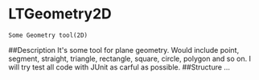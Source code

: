 # LTGeometry2D
    Some Geometry tool(2D)
##Description
It's some tool for plane geometry. Would include point, segment, straight, triangle, rectangle, square, circle, polygon and so on.
    I will try test all code with JUnit as carful as possible.
##Structure
    ...
